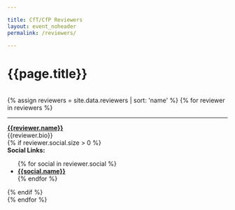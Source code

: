```yaml
---

title: CfT/CfP Reviewers
layout: event_noheader
permalink: /reviewers/

---
```


# {{page.title}}
<br>
<div class="keynote-full">
{% assign reviewers = site.data.reviewers | sort: 'name' %}
{% for reviewer in reviewers %}
<hr>
		<div>
		    <a name="{{reviewer.name}}"><img style="background-image: url({{speaker.image | default: 'owasp_logo.png'}});"></a>
		</div>
		<div class='keynote-info'>
			<a href='{{reviewer.url}}'><strong>{{reviewer.name}}</strong></a>
			<br>
			{{reviewer.bio}}
			<br>
            {% if reviewer.social.size > 0 %}
            <br>
            <strong>Social Links:</strong>
            <ul>
            {% for social in reviewer.social %}
                <li><a href='{{social.url}}'><strong>{{social.name}}</strong></a></li>
            {% endfor %}
            </ul>
            {% endif %}
		</div>
{% endfor %}
</div>